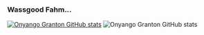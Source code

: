 ### Wassgood Fahm...

<!--
**onyango-granton/onyango-granton** is a ✨ _special_ ✨ repository because its `README.md` (this file) appears on your GitHub profile.

Here are some ideas to get you started:

- 🔭 I’m currently working on ...
- 🌱 I’m currently learning ...
- 👯 I’m looking to collaborate on ...
- 🤔 I’m looking for help with ...
- 💬 Ask me about ...
- 📫 How to reach me: ...
- 😄 Pronouns: ...
- ⚡ Fun fact: ...
-->
[![Onyango Granton GitHub stats](https://github-readme-stats.vercel.app/api?username=onyango-granton)](https://github.com/anuraghazra/github-readme-stats)
![Onyango Granton GitHub stats](https://github-readme-stats.vercel.app/api?username=onyango-granton&show_icons=true&theme=radical)
